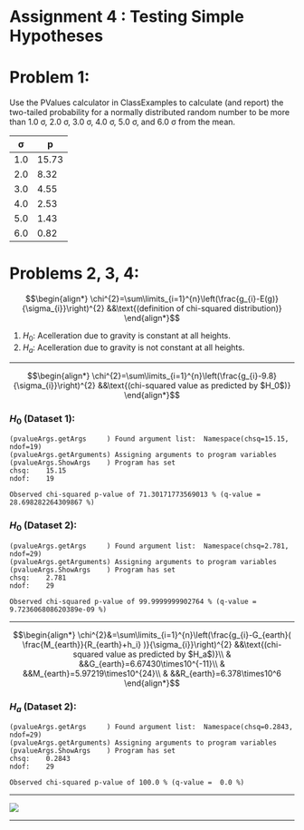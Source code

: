 # Assignment 4 : Testing Simple Hypotheses

# Problem 1:
Use the PValues calculator in ClassExamples to calculate (and report) the two-tailed probability for a normally distributed random number to be more than 1.0 σ, 2.0 σ, 3.0 σ, 4.0 σ, 5.0 σ, and 6.0 σ from the mean. 

| σ   | p     |
| --- | ----- |
| 1.0 | 15.73 |
| 2.0 | 8.32  |
| 3.0 | 4.55  |
| 4.0 | 2.53  |
| 5.0 | 1.43  |
| 6.0 | 0.82  |

# Problems 2, 3, 4:

$$\begin{align*}
\chi^{2}=\sum\limits_{i=1}^{n}\left(\frac{g_{i}-E(g)}{\sigma_{i}}\right)^{2} &&\text{(definition of chi-squared distribution)}
\end{align*}$$

1. $H_0$: Acelleration due to gravity is constant at all heights.
2. $H_a$: Acelleration due to gravity is not constant at all heights.

---

$$\begin{align*}
\chi^{2}=\sum\limits_{i=1}^{n}\left(\frac{g_{i}-9.8}{\sigma_{i}}\right)^{2} &&\text{(chi-squared value as predicted by $H_0$)}
\end{align*}$$

### $H_0$ (Dataset 1):
```
(pvalueArgs.getArgs     ) Found argument list:  Namespace(chsq=15.15, ndof=19)
(pvalueArgs.getArguments) Assigning arguments to program variables
(pvalueArgs.ShowArgs    ) Program has set
chsq:    15.15
ndof:    19
 
Observed chi-squared p-value of 71.30171773569013 % (q-value =  28.698282264309867 %)
```

### $H_0$ (Dataset 2):
```
(pvalueArgs.getArgs     ) Found argument list:  Namespace(chsq=2.781, ndof=29)
(pvalueArgs.getArguments) Assigning arguments to program variables
(pvalueArgs.ShowArgs    ) Program has set
chsq:    2.781
ndof:    29
 
Observed chi-squared p-value of 99.9999999902764 % (q-value =  9.723606808620389e-09 %)
```

---

$$\begin{align*}
\chi^{2}&=\sum\limits_{i=1}^{n}\left(\frac{g_{i}-G_{earth}( \frac{M_{earth}}{R_{earth}+h_i} )}{\sigma_{i}}\right)^{2} &&\text{(chi-squared value as predicted by $H_a$)}\\
& &&G_{earth}=6.67430\times10^{-11}\\
& &&M_{earth}=5.97219\times10^{24}\\
& &&R_{earth}=6.378\times10^6
\end{align*}$$

### $H_a$ (Dataset 2):
```
(pvalueArgs.getArgs     ) Found argument list:  Namespace(chsq=0.2843, ndof=29)
(pvalueArgs.getArguments) Assigning arguments to program variables
(pvalueArgs.ShowArgs    ) Program has set
chsq:    0.2843
ndof:    29
 
Observed chi-squared p-value of 100.0 % (q-value =  0.0 %)
```

---

![](https://github.com/phsx315-sp23/assignment4-Mamba-Grant/blob/main/Plots.png)

---